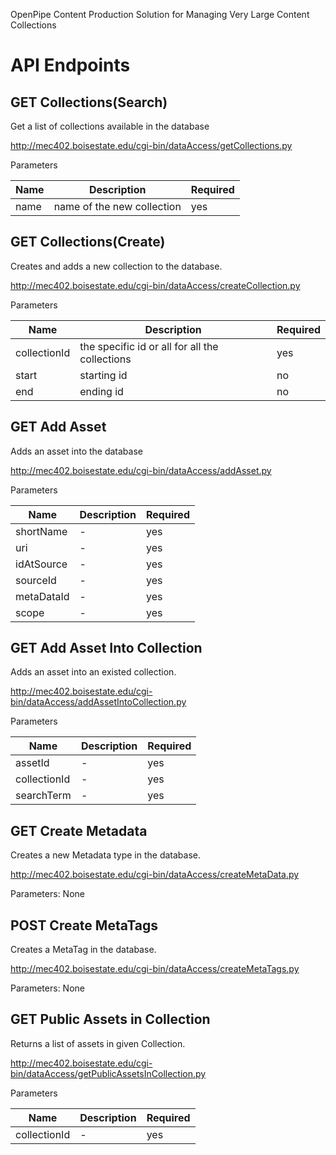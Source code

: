 OpenPipe Content Production Solution for Managing Very Large Content Collections

# API Endpoints

## GET Collections(Search)

Get a list of collections available in the database

http://mec402.boisestate.edu/cgi-bin/dataAccess/getCollections.py

Parameters

|Name | Description | Required |
|-----|-------------|----------|
|name |name of the new collection |yes |


## GET Collections(Create)

Creates and adds a new collection to the database.

http://mec402.boisestate.edu/cgi-bin/dataAccess/createCollection.py

Parameters

|Name | Description | Required |
|-----|-------------|----------|
|collectionId |the specific id or all for all the collections |yes |
|start |starting id	 |no |
|end |ending id |no |


## GET Add Asset

Adds an asset into the database

http://mec402.boisestate.edu/cgi-bin/dataAccess/addAsset.py

Parameters

|Name | Description | Required |
|-----|-------------|----------|
|shortName |- |yes |
|uri |-	 |yes |
|idAtSource |- |yes |
|sourceId |- |yes |
|metaDataId |-	 |yes |
|scope |- |yes |


## GET Add Asset Into Collection

Adds an asset into an existed collection.

http://mec402.boisestate.edu/cgi-bin/dataAccess/addAssetIntoCollection.py

Parameters

|Name | Description | Required |
|-----|-------------|----------|
|assetId |- |yes |
|collectionId |-	 |yes |
|searchTerm |- |yes |


## GET Create Metadata

Creates a new Metadata type in the database.

http://mec402.boisestate.edu/cgi-bin/dataAccess/createMetaData.py

Parameters: None


## POST Create MetaTags

Creates a MetaTag in the database.

http://mec402.boisestate.edu/cgi-bin/dataAccess/createMetaTags.py

Parameters: None


## GET Public Assets in Collection

Returns a list of assets in given Collection.

http://mec402.boisestate.edu/cgi-bin/dataAccess/getPublicAssetsInCollection.py

Parameters

|Name | Description | Required |
|-----|-------------|----------|
|collectionId |- |yes |
